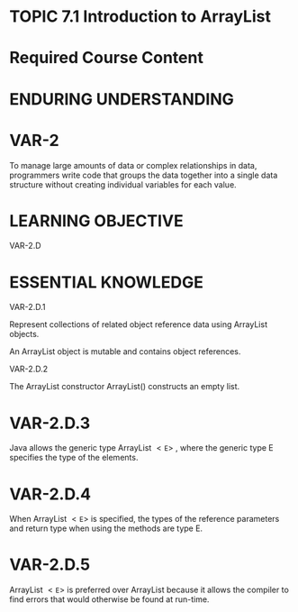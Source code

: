 # TOPIC 7.1 Introduction to ArrayList  

# Required Course Content  

# ENDURING UNDERSTANDING  

# VAR-2  

To manage large amounts of data or complex relationships in data, programmers write code that groups the data together into a single data structure without creating individual variables for each value.  

# LEARNING OBJECTIVE  

VAR-2.D  

# ESSENTIAL KNOWLEDGE  

VAR-2.D.1  

Represent collections of related object reference data using ArrayList objects.  

An ArrayList object is mutable and contains object references.  

VAR-2.D.2  

The ArrayList constructor ArrayList() constructs an empty list.  

# VAR-2.D.3  

Java allows the generic type ArrayList $<\mathtt{E}>$ , where the generic type E specifies the type of the elements.  

# VAR-2.D.4  

When ArrayList ${<}\mathtt{E}{>}$ is specified, the types of the reference parameters and return type when using the methods are type E.  

# VAR-2.D.5  

ArrayList $<\mathtt{E}>$ is preferred over ArrayList because it allows the compiler to find errors that would otherwise be found at run-time.